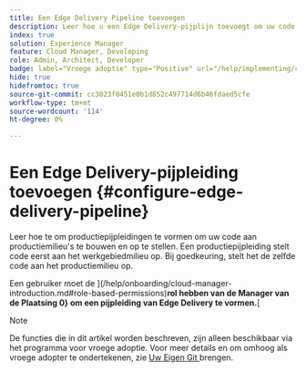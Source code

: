 ```yaml
---
title: Een Edge Delivery Pipeline toevoegen
description: Leer hoe u een Edge Delivery-pijplijn toevoegt om uw code te maken en te implementeren in productieomgevingen.
index: true
solution: Experience Manager
feature: Cloud Manager, Developing
role: Admin, Architect, Developer
badge: label="Vroege adoptie" type="Positive" url="/help/implementing/cloud-manager/release-notes/current.md#gitlab-bitbucket"
hide: true
hidefromtoc: true
source-git-commit: cc3023f0451e0b1d852c497714d6b46fdaed5cfe
workflow-type: tm+mt
source-wordcount: '114'
ht-degree: 0%

---
```



# Een Edge Delivery-pijpleiding toevoegen {#configure-edge-delivery-pipeline}

Leer hoe te om productiepijpleidingen te vormen om uw code aan productiemilieu&#39;s te bouwen en op te stellen. Een productiepijpleiding stelt code eerst aan het werkgebiedmilieu op. Bij goedkeuring, stelt het de zelfde code aan het productiemilieu op.

Een gebruiker moet de ](/help/onboarding/cloud-manager-introduction.md#role-based-permissions)**rol hebben van de Manager van de Plaatsing 0} om een pijpleiding van Edge Delivery te vormen.**[

>[!NOTE]
>
>De functies die in dit artikel worden beschreven, zijn alleen beschikbaar via het programma voor vroege adoptie. Voor meer details en om omhoog als vroege adopter te ondertekenen, zie [ Uw Eigen Git ](/help/implementing/cloud-manager/release-notes/current.md#gitlab-bitbucket) brengen.